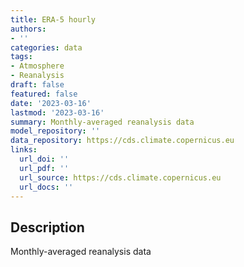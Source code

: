 ```yaml
---
title: ERA-5 hourly
authors:
- ''
categories: data
tags:
- Atmosphere
- Reanalysis
draft: false
featured: false
date: '2023-03-16'
lastmod: '2023-03-16'
summary: Monthly-averaged reanalysis data
model_repository: ''
data_repository: https://cds.climate.copernicus.eu
links:
  url_doi: ''
  url_pdf: ''
  url_source: https://cds.climate.copernicus.eu
  url_docs: ''
---
```


## Description

Monthly-averaged reanalysis data

